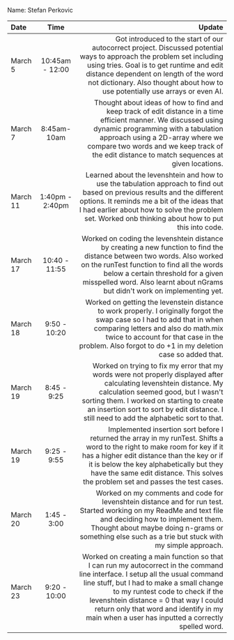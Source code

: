 Name: Stefan Perkovic

| Date     |      Time       |                                                                                                                                                                                                                                                                                                                                                      Update |
|:---------|:---------------:|------------------------------------------------------------------------------------------------------------------------------------------------------------------------------------------------------------------------------------------------------------------------------------------------------------------------------------------------------------:|
| March 5  | 10:45am - 12:00 |                                                               Got introduced to the start of our autocorrect project. Discussed potential ways to approach the problem set including using tries. Goal is to get runtime and edit distance dependent on length of the word not dictionary. Also thought about how to use potentially use arrays or even AI. |
| March 7  |   8:45am-10am   |                                                                  Thought about ideas of how to find and keep track of edit distance in a time efficient manner. We discussed using dynamic programming with a tabulation approach using a 2D-array where we compare two words and we keep track of the edit distance to match sequences at given locations. |
| March 11 | 1:40pm - 2:40pm |                                                                          Learned about the levenshtein and how to use the tabulation approach to find out based on previous results and the different options. It reminds me a bit of the ideas that I had earlier about how to solve the problem set. Worked onb thinking about how to put this into code. |
| March 17 |  10:40 - 11:55  |                                                                 Worked on coding the levenshtein distance by creating a new function to find the distance between two words. Also worked on the runTest function to find all the words below a certain threshold for a given misspelled word. Also learnt about nGrams but didn't work on implementing yet. |
| March 18 |  9:50 - 10:20   |                                                                                    Worked on getting the levenstein distance to work properly. I originally forgot the swap case so I had to add that in when comparing letters and also do math.mix twice to account for that case in the problem. Also forgot to do +1 in my deletion case so added that. |
| March 19 |   8:45 - 9:25   |                                                       Worked on trying to fix my error that my words were not properly displayed after calculating levenshtein distance. My calculation seemed good, but I wasn't sorting them. I worked on starting to create an insertion sort to sort by edit distance. I still need to add the alphabetic sort to that. |
| March 19 |   9:25 - 9:55   |                                                   Implemented insertion sort before I returned the array in my runTest. Shifts a word to the right to make room for key if it has a higher edit distance than the key or if it is below the key alphabetically but they have the same edit distance. This solves the problem set and passes the test cases. |
| March 20 |   1:45 - 3:00   |                                                                                              Worked on my comments and code for levenshtein distance and for run test. Started working on my ReadMe and text file and deciding how to implement them. Thought about maybe doing n-grams or something else such as a trie but stuck with my simple approach. |
| March 23 |  9:20 - 10:00   | Worked on creating a main function so that I can run my autocorrect in the command line interface. I setup all the usual command line stuff, but I had to make a small change to my runtest code to check if the levenshtein distance = 0 that way I could return only that word and identify in my main when a user has inputted a correctly spelled word. |


